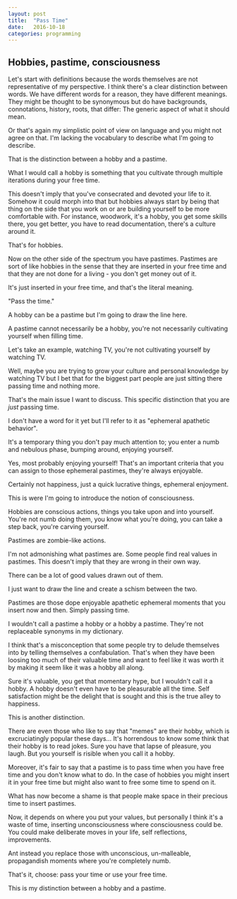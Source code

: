 ```yaml
---
layout: post
title:  "Pass Time"
date:   2016-10-18
categories: programming
---
```


## Hobbies, pastime, consciousness ##

Let's start with definitions because the words themselves are not
representative of my perspective.
I think there's a clear distinction between words.  We have different
words for a reason, they have different meanings.  They might be thought
to be synonymous but do have backgrounds, connotations, history, roots,
that differ: The generic aspect of what it should mean.

Or that's again my simplistic point of view on language and you
might not agree on that.  I'm lacking the vocabulary to describe what
I'm going to describe.

That is the distinction between a hobby and a pastime.

What I would call a hobby is something that you cultivate through multiple
iterations during your free time.

This doesn't imply that you've consecrated and devoted
your life to it.  Somehow it could morph into that but hobbies always start
by being that thing on the side that you work on or are building yourself
to be more comfortable with.
For instance, woodwork, it's a hobby, you get some skills there, you
get better, you have to read documentation, there's a culture around it.

That's for hobbies.

Now on the other side of the spectrum you have pastimes.  Pastimes are
sort of like hobbies in the sense that they are inserted in your free time
and that they are not done for a living - you don't get money out of it.

It's just inserted in your free time, and that's the literal meaning.

"Pass the time."

A hobby can be a pastime but I'm going to draw the line here.

A pastime cannot necessarily be a hobby, you're not necessarily
cultivating yourself when filling time.

Let's take an example, watching TV, you're not cultivating yourself by
watching TV.

Well, maybe you are trying to grow your culture and personal knowledge by
watching TV but I bet that for the biggest part people are just sitting
there passing time and nothing more.

That's the main issue I want to discuss.  This specific distinction that
you are _just_ passing time.

I don't have a word for it yet but I'll refer to it as "ephemeral
apathetic behavior".

It's a temporary thing you don't pay much attention to; you enter a numb
and nebulous phase, bumping around, enjoying yourself.

Yes, most probably enjoying yourself! That's an important criteria that
you can assign to those ephemeral pastimes, they're always enjoyable.

Certainly not happiness, just a quick lucrative things, ephemeral enjoyment.

This is were I'm going to introduce the notion of consciousness.

Hobbies are conscious actions, things you take upon and into yourself.
You're not numb doing them, you know what you're doing, you can take a
step back, you're carving yourself.

Pastimes are zombie-like actions.

I'm not admonishing what pastimes are.  Some people find real values
in pastimes.  This doesn't imply that they are wrong in their own way.

There can be a lot of good values drawn out of them.

I just want to draw the line and create a schism between the two.

Pastimes are those dope enjoyable apathetic ephemeral moments that you
insert now and then. Simply passing time.

I wouldn't call a pastime a hobby or a hobby a pastime.
They're not replaceable synonyms in my dictionary.

I think that's a misconception that some people try to delude themselves
into by telling themselves a confabulation. That's when they have been
loosing too much of their valuable time and want to feel like it was
worth it by making it seem like it was a hobby all along.

Sure it's valuable, you get that momentary hype, but I wouldn't call it
a hobby.  A hobby doesn't even have to be pleasurable all the time. Self
satisfaction might be the delight that is sought and this is the true
alley to happiness.

This is another distinction.

There are even those who like to say that "memes" are their hobby, which
is excruciatingly popular these days... It's horrendous to know some think
that their hobby is to read jokes.  Sure you have that lapse of pleasure,
you laugh.  But you yourself is risible when you call it a hobby.

Moreover, it's fair to say that a pastime is to pass time when you have
free time and you don't know what to do. In the case of hobbies you
might insert it in your free time but might also want to free some time
to spend on it.

What has now become a shame is that people make space in their precious
time to insert pastimes.

Now, it depends on where you put your values, but personally I think
it's a waste of time, inserting unconsciousness where consciousness
could be.  You could make deliberate moves in your life, self reflections,
improvements.

Ant instead you replace those with unconscious, un-malleable, propagandish
moments where you're completely numb.

That's it, choose: pass your time or use your free time.

This is my distinction between a hobby and a pastime.

